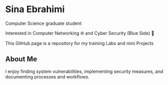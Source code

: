 # Sina Ebrahimi

Computer Science graduate student

Interested in Computer Networking 🌐 and Cyber Security (Blue Side) 🔵

This GitHub page is a repository for my training Labs and mini Projects


## About Me

I enjoy finding system vulnerabilities, implementing security measures, and documenting processes and workflows.
















